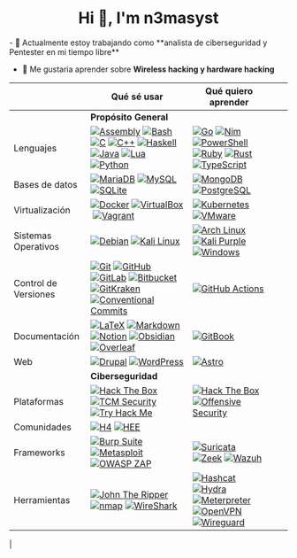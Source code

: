 <h1 align="center">Hi 👋, I'm n3masyst</h1>
- 🔭 Actualmente estoy trabajando como **analista de ciberseguridad y Pentester en mi tiempo libre**

- 🌱 Me gustaria aprender sobre **Wireless hacking y hardware hacking**

|          |  Qué sé usar                                                                                                                                                                                                                                                                                                                                                                                                                                                                                                                                                                                                                                                                                                                                                                                                                                                                                                                                                                                                                                                                                                                                                                                                                                                                                                                                                                                                                                                                                                                                                                                                                                                                                                                                                                                                                                                                                                                                                                                                                                                                                                                                                                                                                                                                                                                                                                                                                                                                                                                                                                                                                                                                                                                                                                                                                                                                                                                                                                                                                                                                                                                                                                                                                                                                                                                                                                                                                                                                                                                                                                                                                                                                                                                                                                                                                                                                                                                                                                                                                                                                                                                                                                                                                                                                                                                                                                                                                                                                                                                                                                               | Qué quiero aprender                                                                                                                                                                                                                                                                                                                                                                                                                                                                                                                                                                                                                                                                                                                                                                                                                                                                                                                                                                                                                                                                                                                                                                                                                                                                                                                                                                                                                                                                                                                                                                                                                                                                                                                                                                                                                                                                                                                                                                                                                                                                                                                                                                                                                                                                                                                                                                                                                                                                                                                                                                                                                                                                                                                                                                                                                                                                                                                                                                                                                                                                                                                                                                                                                                                                                                                                                                                                                                                                                                                       |     |     |
| -------------------- | --------------------------------------------------------------------------------------------------------------------------------------------------------------------------------------------------------------------------------------------------------------------------------------------------------------------------------------------------------------------------------------------------------------------------------------------------------------------------------------------------------------------------------------------------------------------------------------------------------------------------------------------------------------------------------------------------------------------------------------------------------------------------------------------------------------------------------------------------------------------------------------------------------------------------------------------------------------------------------------------------------------------------------------------------------------------------------------------------------------------------------------------------------------------------------------------------------------------------------------------------------------------------------------------------------------------------------------------------------------------------------------------------------------------------------------------------------------------------------------------------------------------------------------------------------------------------------------------------------------------------------------------------------------------------------------------------------------------------------------------------------------------------------------------------------------------------------------------------------------------------------------------------------------------------------------------------------------------------------------------------------------------------------------------------------------------------------------------------------------------------------------------------------------------------------------------------------------------------------------------------------------------------------------------------------------------------------------------------------------------------------------------------------------------------------------------------------------------------------------------------------------------------------------------------------------------------------------------------------------------------------------------------------------------------------------------------------------------------------------------------------------------------------------------------------------------------------------------------------------------------------------------------------------------------------------------------------------------------------------------------------------------------------------------------------------------------------------------------------------------------------------------------------------------------------------------------------------------------------------------------------------------------------------------------------------------------------------------------------------------------------------------------------------------------------------------------------------------------------------------------------------------------------------------------------------------------------------------------------------------------------------------------------------------------------------------------------------------------------------------------------------------------------------------------------------------------------------------------------------------------------------------------------------------------------------------------------------------------------------------------------------------------------------------------------------------------------------------------------------------------------------------------------------------------------------------------------------------------------------------------------------------------------------------------------------------------------------------------------------------------------------------------------------------------------------------------------------------------------------------------------------------------------------------------------------------------------------------------- | -------------------------------------------------------------------------------------------------------------------------------------------------------------------------------------------------------------------------------------------------------------------------------------------------------------------------------------------------------------------------------------------------------------------------------------------------------------------------------------------------------------------------------------------------------------------------------------------------------------------------------------------------------------------------------------------------------------------------------------------------------------------------------------------------------------------------------------------------------------------------------------------------------------------------------------------------------------------------------------------------------------------------------------------------------------------------------------------------------------------------------------------------------------------------------------------------------------------------------------------------------------------------------------------------------------------------------------------------------------------------------------------------------------------------------------------------------------------------------------------------------------------------------------------------------------------------------------------------------------------------------------------------------------------------------------------------------------------------------------------------------------------------------------------------------------------------------------------------------------------------------------------------------------------------------------------------------------------------------------------------------------------------------------------------------------------------------------------------------------------------------------------------------------------------------------------------------------------------------------------------------------------------------------------------------------------------------------------------------------------------------------------------------------------------------------------------------------------------------------------------------------------------------------------------------------------------------------------------------------------------------------------------------------------------------------------------------------------------------------------------------------------------------------------------------------------------------------------------------------------------------------------------------------------------------------------------------------------------------------------------------------------------------------------------------------------------------------------------------------------------------------------------------------------------------------------------------------------------------------------------------------------------------------------------------------------------------------------------------------------------------------------------------------------------------------------------------------------------------------------------------------------- | --- | --- |
|                                                                                                                                                                                                                                                                                                                                                                                                                                                                                                                                                                                                                                                                                                                                                                                                                                                                                                                                                                                                                                                                                                                                                                                                                                                                                                                                                                                                                                                                                                                                                                                                                                                                                                                                                                                                                                                                                                                                                                                                                                                                                                                                                                                                                                                                                                                                                                                                                                                                                                                                                                                                                                                                                                                                                                                                                                                                                                                                                                                                                                                                                                                                                                                                                                                                                                                                                                                                                                                                                                                                                                                                                                                                                                                                                                                                                                                                                                                                                                                                                                                                                                                                                                                                                                                                                                                                                                                                                                                                                                                                                                                         |   **Propósito General**                                                                                                                                                                                                                                                                                                                                                                                                                                                                                                                                                                                                                                                                                                                                                                                                                                                                                                                                                                                                                                                                                                                                                                                                                                                                                                                                                                                                                                                                                                                                                                                                                                                                                                                                                                                                                                                                                                                                                                                                                                                                                                                                                                                                                                                                                                                                                                                                                                                                                                                                                                                                                                                                                                                                                                                                                                                                                                                                                                                                                                                                                                                                                                                                                                                                                                                                                                                                                                                                                                                   |     |     |
| Lenguajes            | [![Assembly](https://camo.githubusercontent.com/92f347f55ff70297759b1e5ba6eb4eff990c9b8ca5fd6f34273f0d705b79f028/68747470733a2f2f696d672e736869656c64732e696f2f62616467652f417373656d626c792d2532333534353435342e7376673f7374796c653d666c6174266c6f676f3d617373656d626c79266c6f676f436f6c6f723d7768697465)](https://camo.githubusercontent.com/92f347f55ff70297759b1e5ba6eb4eff990c9b8ca5fd6f34273f0d705b79f028/68747470733a2f2f696d672e736869656c64732e696f2f62616467652f417373656d626c792d2532333534353435342e7376673f7374796c653d666c6174266c6f676f3d617373656d626c79266c6f676f436f6c6f723d7768697465) [![Bash](https://camo.githubusercontent.com/2658bbcb97f9556ddc706915676657fc6295fd3dd1dd4ee08b190bacc51706ce/68747470733a2f2f696d672e736869656c64732e696f2f62616467652f426173682d2532333132313031312e7376673f7374796c653d666c6174266c6f676f3d676e752d62617368266c6f676f436f6c6f723d7768697465)](https://camo.githubusercontent.com/2658bbcb97f9556ddc706915676657fc6295fd3dd1dd4ee08b190bacc51706ce/68747470733a2f2f696d672e736869656c64732e696f2f62616467652f426173682d2532333132313031312e7376673f7374796c653d666c6174266c6f676f3d676e752d62617368266c6f676f436f6c6f723d7768697465) [![C](https://camo.githubusercontent.com/ee5d0c4ac6e10d91f6e31f7add0feccad37420c293a3246db05cd9e1e4ce39f7/68747470733a2f2f696d672e736869656c64732e696f2f62616467652f432d2532333030353939432e7376673f7374796c653d666c6174266c6f676f3d63266c6f676f436f6c6f723d7768697465)](https://camo.githubusercontent.com/ee5d0c4ac6e10d91f6e31f7add0feccad37420c293a3246db05cd9e1e4ce39f7/68747470733a2f2f696d672e736869656c64732e696f2f62616467652f432d2532333030353939432e7376673f7374796c653d666c6174266c6f676f3d63266c6f676f436f6c6f723d7768697465) [![C++](https://camo.githubusercontent.com/d6a514e6ab39481ae5e8b301112453f5971e1a75caa897dbe8d7ae9debb79b32/68747470733a2f2f696d672e736869656c64732e696f2f62616467652f432b2b2d2532333030353939432e7376673f7374796c653d666c6174266c6f676f3d63253242253242266c6f676f436f6c6f723d7768697465)](https://camo.githubusercontent.com/d6a514e6ab39481ae5e8b301112453f5971e1a75caa897dbe8d7ae9debb79b32/68747470733a2f2f696d672e736869656c64732e696f2f62616467652f432b2b2d2532333030353939432e7376673f7374796c653d666c6174266c6f676f3d63253242253242266c6f676f436f6c6f723d7768697465) [![Haskell](https://camo.githubusercontent.com/d58c73d90d65fcef464bc5cf217b199736c68ea16d9ed37aaf9203b332333bae/68747470733a2f2f696d672e736869656c64732e696f2f62616467652f4861736b656c6c2d3565353038363f7374796c653d666c6174266c6f676f3d6861736b656c6c266c6f676f436f6c6f723d7768697465)](https://camo.githubusercontent.com/d58c73d90d65fcef464bc5cf217b199736c68ea16d9ed37aaf9203b332333bae/68747470733a2f2f696d672e736869656c64732e696f2f62616467652f4861736b656c6c2d3565353038363f7374796c653d666c6174266c6f676f3d6861736b656c6c266c6f676f436f6c6f723d7768697465) [![Java](https://camo.githubusercontent.com/cb2c5b66b8175b54411fa15b5d14071dc551c9148295f96410e0287839cc05b6/68747470733a2f2f696d672e736869656c64732e696f2f62616467652f4a6176612d2532334444344633392e7376673f7374796c653d666c6174266c6f676f3d6f7261636c65266c6f676f436f6c6f723d7768697465)](https://camo.githubusercontent.com/cb2c5b66b8175b54411fa15b5d14071dc551c9148295f96410e0287839cc05b6/68747470733a2f2f696d672e736869656c64732e696f2f62616467652f4a6176612d2532334444344633392e7376673f7374796c653d666c6174266c6f676f3d6f7261636c65266c6f676f436f6c6f723d7768697465) [![Lua](https://camo.githubusercontent.com/f34ac24f394410175d7c0981f6c660c0c5a6fe6b4655609f186243bac6945939/68747470733a2f2f696d672e736869656c64732e696f2f62616467652f4c75612d2532333243324437322e7376673f7374796c653d666c6174266c6f676f3d6c7561266c6f676f436f6c6f723d7768697465)](https://camo.githubusercontent.com/f34ac24f394410175d7c0981f6c660c0c5a6fe6b4655609f186243bac6945939/68747470733a2f2f696d672e736869656c64732e696f2f62616467652f4c75612d2532333243324437322e7376673f7374796c653d666c6174266c6f676f3d6c7561266c6f676f436f6c6f723d7768697465) [![Python](https://camo.githubusercontent.com/609a8579fb1e74b0e79eea142a492ad9740d33e6838fda6df12194b4fc66e987/68747470733a2f2f696d672e736869656c64732e696f2f62616467652f507974686f6e2d3336373041303f7374796c653d666c6174266c6f676f3d707974686f6e266c6f676f436f6c6f723d7768697465)](https://camo.githubusercontent.com/609a8579fb1e74b0e79eea142a492ad9740d33e6838fda6df12194b4fc66e987/68747470733a2f2f696d672e736869656c64732e696f2f62616467652f507974686f6e2d3336373041303f7374796c653d666c6174266c6f676f3d707974686f6e266c6f676f436f6c6f723d7768697465) | [![Go](https://camo.githubusercontent.com/2f7e9f0efc783b9d4afef1ea53ec458761d2eb5f0060f58523226e800ef4c8b1/68747470733a2f2f696d672e736869656c64732e696f2f62616467652f476f2d2532333030414444382e7376673f7374796c653d666c6174266c6f676f3d676f266c6f676f436f6c6f723d7768697465)](https://camo.githubusercontent.com/2f7e9f0efc783b9d4afef1ea53ec458761d2eb5f0060f58523226e800ef4c8b1/68747470733a2f2f696d672e736869656c64732e696f2f62616467652f476f2d2532333030414444382e7376673f7374796c653d666c6174266c6f676f3d676f266c6f676f436f6c6f723d7768697465) [![Nim](https://camo.githubusercontent.com/8af1a3a7b23d0273925b9319b58e0d3b32ebe8ff7bc206d3db7fc6c0bb60c7c8/68747470733a2f2f696d672e736869656c64732e696f2f62616467652f4e696d2d2532334646453935332e7376673f7374796c653d666c6174266c6f676f3d6e696d266c6f676f436f6c6f723d626c61636b)](https://camo.githubusercontent.com/8af1a3a7b23d0273925b9319b58e0d3b32ebe8ff7bc206d3db7fc6c0bb60c7c8/68747470733a2f2f696d672e736869656c64732e696f2f62616467652f4e696d2d2532334646453935332e7376673f7374796c653d666c6174266c6f676f3d6e696d266c6f676f436f6c6f723d626c61636b) [![PowerShell](https://camo.githubusercontent.com/95bad603e8cd9fff09f77e0c03c93e610ac863c9cba70350c21b6af2a8859867/68747470733a2f2f696d672e736869656c64732e696f2f62616467652f506f7765725368656c6c2d2532333533393146452e7376673f7374796c653d666c6174266c6f676f3d706f7765727368656c6c266c6f676f436f6c6f723d7768697465)](https://camo.githubusercontent.com/95bad603e8cd9fff09f77e0c03c93e610ac863c9cba70350c21b6af2a8859867/68747470733a2f2f696d672e736869656c64732e696f2f62616467652f506f7765725368656c6c2d2532333533393146452e7376673f7374796c653d666c6174266c6f676f3d706f7765727368656c6c266c6f676f436f6c6f723d7768697465) [![Ruby](https://camo.githubusercontent.com/4f44b8461b9d6a68c95147c535dc97148df0431b399b2e56ff0ac052601a8688/68747470733a2f2f696d672e736869656c64732e696f2f62616467652f527562792d2532334343333432442e7376673f7374796c653d666c6174266c6f676f3d72756279266c6f676f436f6c6f723d7768697465)](https://camo.githubusercontent.com/4f44b8461b9d6a68c95147c535dc97148df0431b399b2e56ff0ac052601a8688/68747470733a2f2f696d672e736869656c64732e696f2f62616467652f527562792d2532334343333432442e7376673f7374796c653d666c6174266c6f676f3d72756279266c6f676f436f6c6f723d7768697465) [![Rust](https://camo.githubusercontent.com/a46fc066db19e511a30d44ba4cb1fb6298c75050b4aa168ef27fbdc0cb61f158/68747470733a2f2f696d672e736869656c64732e696f2f62616467652f527573742d2532333030303030302e7376673f7374796c653d666c6174266c6f676f3d72757374266c6f676f436f6c6f723d7768697465)](https://camo.githubusercontent.com/a46fc066db19e511a30d44ba4cb1fb6298c75050b4aa168ef27fbdc0cb61f158/68747470733a2f2f696d672e736869656c64732e696f2f62616467652f527573742d2532333030303030302e7376673f7374796c653d666c6174266c6f676f3d72757374266c6f676f436f6c6f723d7768697465) [![TypeScript](https://camo.githubusercontent.com/483b6b2ae58a181d5a05130bfecd860e819245282e6ec6646c397e86e7eebf0e/68747470733a2f2f696d672e736869656c64732e696f2f62616467652f547970655363726970742d2532333030374143432e7376673f7374796c653d666c6174266c6f676f3d74797065736372697074266c6f676f436f6c6f723d7768697465)](https://camo.githubusercontent.com/483b6b2ae58a181d5a05130bfecd860e819245282e6ec6646c397e86e7eebf0e/68747470733a2f2f696d672e736869656c64732e696f2f62616467652f547970655363726970742d2532333030374143432e7376673f7374796c653d666c6174266c6f676f3d74797065736372697074266c6f676f436f6c6f723d7768697465) |     
| Bases de datos       | [![MariaDB](https://camo.githubusercontent.com/d1e984541af4b4549ec06c2699953df8bfbfc971c0baa996e46547e7c33786e5/68747470733a2f2f696d672e736869656c64732e696f2f62616467652f4d6172696144422d3030333534353f7374796c653d666c6174266c6f676f3d6d617269616462266c6f676f436f6c6f723d7768697465)](https://camo.githubusercontent.com/d1e984541af4b4549ec06c2699953df8bfbfc971c0baa996e46547e7c33786e5/68747470733a2f2f696d672e736869656c64732e696f2f62616467652f4d6172696144422d3030333534353f7374796c653d666c6174266c6f676f3d6d617269616462266c6f676f436f6c6f723d7768697465) [![MySQL](https://camo.githubusercontent.com/f83fe5687f6bb82fe9efc0fa72dea6977b73e004055201e1041da37e21367efd/68747470733a2f2f696d672e736869656c64732e696f2f62616467652f4d7953514c2d2532333030662e7376673f7374796c653d666c6174266c6f676f3d6d7973716c266c6f676f436f6c6f723d7768697465)](https://camo.githubusercontent.com/f83fe5687f6bb82fe9efc0fa72dea6977b73e004055201e1041da37e21367efd/68747470733a2f2f696d672e736869656c64732e696f2f62616467652f4d7953514c2d2532333030662e7376673f7374796c653d666c6174266c6f676f3d6d7973716c266c6f676f436f6c6f723d7768697465) [![SQLite](https://camo.githubusercontent.com/80de6ff0c8d5c096afe9f06a0d786e9bf2c31d18a9d93807a8a1b613574cefeb/68747470733a2f2f696d672e736869656c64732e696f2f62616467652f53514c6974652d2532333037343035652e7376673f7374796c653d666c6174266c6f676f3d73716c697465266c6f676f436f6c6f723d7768697465)](https://camo.githubusercontent.com/80de6ff0c8d5c096afe9f06a0d786e9bf2c31d18a9d93807a8a1b613574cefeb/68747470733a2f2f696d672e736869656c64732e696f2f62616467652f53514c6974652d2532333037343035652e7376673f7374796c653d666c6174266c6f676f3d73716c697465266c6f676f436f6c6f723d7768697465)                                                                                                                                                                                                                                                                                                                                                                                                                                                                                                                                                                                                                                                                                                                                                                                                                                                                                                                                                                                                                                                                                                                                                                                                                                                                                                                                                                                                                                                                                                                                                                                                                                                                                                                                                                                                                                                                                                                                                                                                                                                                                                                                                                                                                                                                                                                                                                                                                                                                                                                                                                                                                                                                                                                                                                                                                                                                     | [![MongoDB](https://camo.githubusercontent.com/39f3f1372c6201500182d025fb21157b40e742b497482305c4b03b37d3f9abad/68747470733a2f2f696d672e736869656c64732e696f2f62616467652f4d6f6e676f44422d2532333465613934622e7376673f7374796c653d666c6174266c6f676f3d6d6f6e676f6462266c6f676f436f6c6f723d7768697465)](https://camo.githubusercontent.com/39f3f1372c6201500182d025fb21157b40e742b497482305c4b03b37d3f9abad/68747470733a2f2f696d672e736869656c64732e696f2f62616467652f4d6f6e676f44422d2532333465613934622e7376673f7374796c653d666c6174266c6f676f3d6d6f6e676f6462266c6f676f436f6c6f723d7768697465) [![PostgreSQL](https://camo.githubusercontent.com/dba67c73a80de11613b1980c94eef6a83c2a08378edca7b68d0b04e9bb18f5a2/68747470733a2f2f696d672e736869656c64732e696f2f62616467652f506f737467726553514c2d2532333331363139322e7376673f7374796c653d666c6174266c6f676f3d706f737467726573716c266c6f676f436f6c6f723d7768697465)](https://camo.githubusercontent.com/dba67c73a80de11613b1980c94eef6a83c2a08378edca7b68d0b04e9bb18f5a2/68747470733a2f2f696d672e736869656c64732e696f2f62616467652f506f737467726553514c2d2532333331363139322e7376673f7374796c653d666c6174266c6f676f3d706f737467726573716c266c6f676f436f6c6f723d7768697465)                                                                                                                                                                                                                                                                                                                                                                                                                                                                                                                                                                                                                                                                                                                                                                                                                                                                                                                                                                                                                                                                                                                                                                                                                                                                                                                                                                                                                                                                                                                                                                                                                                                                                                                                                                                                                                                                                                                                                                                                                                                                                                                                                                                                                                                                                         |     
| Virtualización       | [![Docker](https://camo.githubusercontent.com/04b62637906b9bcdd519d0c6cfaf9f87df19006802dd790382e12b9d6c26d045/68747470733a2f2f696d672e736869656c64732e696f2f62616467652f446f636b65722d2532333064623765642e7376673f7374796c653d666c6174266c6f676f3d646f636b6572266c6f676f436f6c6f723d7768697465)](https://camo.githubusercontent.com/04b62637906b9bcdd519d0c6cfaf9f87df19006802dd790382e12b9d6c26d045/68747470733a2f2f696d672e736869656c64732e696f2f62616467652f446f636b65722d2532333064623765642e7376673f7374796c653d666c6174266c6f676f3d646f636b6572266c6f676f436f6c6f723d7768697465) [![VirtualBox](https://camo.githubusercontent.com/959f74e626f337d6c510097f76aee2c254361ebbe599ada0bcd38ccf4814566c/68747470733a2f2f696d672e736869656c64732e696f2f62616467652f5669727475616c426f782d2532333138334136312e7376673f7374796c653d666c6174266c6f676f3d7669727475616c626f78266c6f676f436f6c6f723d7768697465)](https://camo.githubusercontent.com/959f74e626f337d6c510097f76aee2c254361ebbe599ada0bcd38ccf4814566c/68747470733a2f2f696d672e736869656c64732e696f2f62616467652f5669727475616c426f782d2532333138334136312e7376673f7374796c653d666c6174266c6f676f3d7669727475616c626f78266c6f676f436f6c6f723d7768697465) [![Vagrant](https://camo.githubusercontent.com/d54880a4f2965886095b73522d6ffb5e120db9b781ce99a493f114b6d9e3b850/68747470733a2f2f696d672e736869656c64732e696f2f62616467652f56616772616e742d2532333138363846322e7376673f7374796c653d666c6174266c6f676f3d76616772616e74266c6f676f436f6c6f723d7768697465)](https://camo.githubusercontent.com/d54880a4f2965886095b73522d6ffb5e120db9b781ce99a493f114b6d9e3b850/68747470733a2f2f696d672e736869656c64732e696f2f62616467652f56616772616e742d2532333138363846322e7376673f7374796c653d666c6174266c6f676f3d76616772616e74266c6f676f436f6c6f723d7768697465)                                                                                                                                                                                                                                                                                                                                                                                                                                                                                                                                                                                                                                                                                                                                                                                                                                                                                                                                                                                                                                                                                                                                                                                                                                                                                                                                                                                                                                                                                                                                                                                                                                                                                                                                                                                                                                                                                                                                                                                                                                                                                                                                                                                                                                                                                                                                                                                                                                                                                                                                                                                                                                                                                                                                                                                | [![Kubernetes](https://camo.githubusercontent.com/df9417d34aff1d4f7d6a785c231e355fd2a5de3c9ab82e53410150054ee732d5/68747470733a2f2f696d672e736869656c64732e696f2f62616467652f4b756265726e657465732d2532333332364345352e7376673f7374796c653d666c6174266c6f676f3d6b756265726e65746573266c6f676f436f6c6f723d7768697465)](https://camo.githubusercontent.com/df9417d34aff1d4f7d6a785c231e355fd2a5de3c9ab82e53410150054ee732d5/68747470733a2f2f696d672e736869656c64732e696f2f62616467652f4b756265726e657465732d2532333332364345352e7376673f7374796c653d666c6174266c6f676f3d6b756265726e65746573266c6f676f436f6c6f723d7768697465) [![VMware](https://camo.githubusercontent.com/144e24f331074c51850e4d12c9ef42e8e886a109f4fbc9ba128b487c15bd67dd/68747470733a2f2f696d672e736869656c64732e696f2f62616467652f564d776172652d2532333630373037382e7376673f7374796c653d666c6174266c6f676f3d766d77617265266c6f676f436f6c6f723d7768697465)](https://camo.githubusercontent.com/144e24f331074c51850e4d12c9ef42e8e886a109f4fbc9ba128b487c15bd67dd/68747470733a2f2f696d672e736869656c64732e696f2f62616467652f564d776172652d2532333630373037382e7376673f7374796c653d666c6174266c6f676f3d766d77617265266c6f676f436f6c6f723d7768697465)                                                                                                                                                                                                                                                                                                                                                                                                                                                                                                                                                                                                                                                                                                                                                                                                                                                                                                                                                                                                                                                                                                                                                                                                                                                                                                                                                                                                                                                                                                                                                                                                                                                                                                                                                                                                                                                                                                                                                                                                                                                                                                                                                                                                                                                                                                  |     
| Sistemas Operativos  | [![Debian](https://camo.githubusercontent.com/df3e9fd99f6cd0b02de3a164a87dfb649dd259dded5ed7c17cf35bf30ac6879e/68747470733a2f2f696d672e736869656c64732e696f2f62616467652f44656269616e2d2532334138314433332e7376673f7374796c653d666c6174266c6f676f3d64656269616e266c6f676f436f6c6f723d7768697465)](https://camo.githubusercontent.com/df3e9fd99f6cd0b02de3a164a87dfb649dd259dded5ed7c17cf35bf30ac6879e/68747470733a2f2f696d672e736869656c64732e696f2f62616467652f44656269616e2d2532334138314433332e7376673f7374796c653d666c6174266c6f676f3d64656269616e266c6f676f436f6c6f723d7768697465) [![Kali Linux](https://camo.githubusercontent.com/8642ff7a28bfbfff800066e7b72f2f8533cef53b97be0bbe36566be99ca28c05/68747470733a2f2f696d672e736869656c64732e696f2f62616467652f4b616c692532304c696e75782d2532333038303633362e7376673f7374796c653d666c6174266c6f676f3d6b616c692d6c696e7578266c6f676f436f6c6f723d7768697465)](https://camo.githubusercontent.com/8642ff7a28bfbfff800066e7b72f2f8533cef53b97be0bbe36566be99ca28c05/68747470733a2f2f696d672e736869656c64732e696f2f62616467652f4b616c692532304c696e75782d2532333038303633362e7376673f7374796c653d666c6174266c6f676f3d6b616c692d6c696e7578266c6f676f436f6c6f723d7768697465)                                                                                                                                                                                                                                                                                                                                                                                                                                                                                                                                                                                                                                                                                                                                                                                                                                                                                                                                                                                                                                                                                                                                                                                                                                                                                                                                                                                                                                                                                                                                                                                                                                                                                                                                                                                                                                                                                                                                                                                                                                                                                                                                                                                                                                                                                                                                                                                                                                                                                                                                                                                                                                                                                                                                                                                                                                                                                                                                                                                                                                                                                                                                                                                                                                                                                                                                                                         | [![Arch Linux](https://camo.githubusercontent.com/40742655fde98482f03904374c647e5ae051850c57d5f961907c99e5a8f9e06c/68747470733a2f2f696d672e736869656c64732e696f2f62616467652f417263682532304c696e75782d2532333137393344312e7376673f7374796c653d666c6174266c6f676f3d617263682d6c696e7578266c6f676f436f6c6f723d7768697465)](https://camo.githubusercontent.com/40742655fde98482f03904374c647e5ae051850c57d5f961907c99e5a8f9e06c/68747470733a2f2f696d672e736869656c64732e696f2f62616467652f417263682532304c696e75782d2532333137393344312e7376673f7374796c653d666c6174266c6f676f3d617263682d6c696e7578266c6f676f436f6c6f723d7768697465) [![Kali Purple](https://camo.githubusercontent.com/e4d806a0cabab709bfeadad490016d0d34eba56ec573ff0acafc25fe7036ae34/68747470733a2f2f696d672e736869656c64732e696f2f62616467652f4b616c69253230507572706c652d2532334145303738432e7376673f7374796c653d666c6174266c6f676f3d6b616c692d6c696e7578266c6f676f436f6c6f723d7768697465)](https://camo.githubusercontent.com/e4d806a0cabab709bfeadad490016d0d34eba56ec573ff0acafc25fe7036ae34/68747470733a2f2f696d672e736869656c64732e696f2f62616467652f4b616c69253230507572706c652d2532334145303738432e7376673f7374796c653d666c6174266c6f676f3d6b616c692d6c696e7578266c6f676f436f6c6f723d7768697465) [![Windows](https://camo.githubusercontent.com/e6201b8e82c976d652fb60b763fb0b82fa3571abbf10991059b0bd3d88d38020/68747470733a2f2f696d672e736869656c64732e696f2f62616467652f57696e646f77732d3030373844363f7374796c653d666c6174266c6f676f3d77696e646f7773266c6f676f436f6c6f723d7768697465)](https://camo.githubusercontent.com/e6201b8e82c976d652fb60b763fb0b82fa3571abbf10991059b0bd3d88d38020/68747470733a2f2f696d672e736869656c64732e696f2f62616467652f57696e646f77732d3030373844363f7374796c653d666c6174266c6f676f3d77696e646f7773266c6f676f436f6c6f723d7768697465)                                                                                                                                                                                                                                                                                                                                                                                                                                                                                                                                                                                                                                                                                                                                                                                                                                                                                                                                                                                                                                                                                                                                                                                                                                                                                                                                                                                                                                                                                                                                                                                                                                                                    |     
| Control de Versiones | [![Git](https://camo.githubusercontent.com/c8ec39057f4a851132676d01798bbf8eb5925a64e7d67d5c6946d2e3a3f8b50f/68747470733a2f2f696d672e736869656c64732e696f2f62616467652f4769742d2532334630353033322e7376673f7374796c653d666c6174266c6f676f3d676974266c6f676f436f6c6f723d7768697465)](https://camo.githubusercontent.com/c8ec39057f4a851132676d01798bbf8eb5925a64e7d67d5c6946d2e3a3f8b50f/68747470733a2f2f696d672e736869656c64732e696f2f62616467652f4769742d2532334630353033322e7376673f7374796c653d666c6174266c6f676f3d676974266c6f676f436f6c6f723d7768697465) [![GitHub](https://camo.githubusercontent.com/8e22edff9f752f3631f0e4740dcd06ee517dd91c27d70e3468a00b0b9fe1cabc/68747470733a2f2f696d672e736869656c64732e696f2f62616467652f4769744875622d2532333132313031312e7376673f7374796c653d666c6174266c6f676f3d676974687562266c6f676f436f6c6f723d7768697465)](https://camo.githubusercontent.com/8e22edff9f752f3631f0e4740dcd06ee517dd91c27d70e3468a00b0b9fe1cabc/68747470733a2f2f696d672e736869656c64732e696f2f62616467652f4769744875622d2532333132313031312e7376673f7374796c653d666c6174266c6f676f3d676974687562266c6f676f436f6c6f723d7768697465) [![GitLab](https://camo.githubusercontent.com/334ad0f0c50c19cfd480a5e729a05f1add98c392cdca5a20f6a1589dc9c224f1/68747470733a2f2f696d672e736869656c64732e696f2f62616467652f4769744c61622d2532334643364432362e7376673f7374796c653d666c6174266c6f676f3d6769746c6162266c6f676f436f6c6f723d7768697465)](https://camo.githubusercontent.com/334ad0f0c50c19cfd480a5e729a05f1add98c392cdca5a20f6a1589dc9c224f1/68747470733a2f2f696d672e736869656c64732e696f2f62616467652f4769744c61622d2532334643364432362e7376673f7374796c653d666c6174266c6f676f3d6769746c6162266c6f676f436f6c6f723d7768697465) [![Bitbucket](https://camo.githubusercontent.com/dc0078f12050283cef74ad14b62c9132c057cf21182a7dc8657149ffdb5f6c9c/68747470733a2f2f696d672e736869656c64732e696f2f62616467652f4269746275636b65742d2532333030353243432e7376673f7374796c653d666c6174266c6f676f3d6269746275636b6574266c6f676f436f6c6f723d7768697465)](https://camo.githubusercontent.com/dc0078f12050283cef74ad14b62c9132c057cf21182a7dc8657149ffdb5f6c9c/68747470733a2f2f696d672e736869656c64732e696f2f62616467652f4269746275636b65742d2532333030353243432e7376673f7374796c653d666c6174266c6f676f3d6269746275636b6574266c6f676f436f6c6f723d7768697465) [![GitKraken](https://camo.githubusercontent.com/109431db57400ebc175d911f499add37dc8132ab34ff2bcfe2763381e94b97c9/68747470733a2f2f696d672e736869656c64732e696f2f62616467652f4769744b72616b656e2d2532333137393238372e7376673f7374796c653d666c6174266c6f676f3d6769746b72616b656e266c6f676f436f6c6f723d7768697465)](https://camo.githubusercontent.com/109431db57400ebc175d911f499add37dc8132ab34ff2bcfe2763381e94b97c9/68747470733a2f2f696d672e736869656c64732e696f2f62616467652f4769744b72616b656e2d2532333137393238372e7376673f7374796c653d666c6174266c6f676f3d6769746b72616b656e266c6f676f436f6c6f723d7768697465) [![Conventional Commits](https://camo.githubusercontent.com/1bf7c639ebf136281a47efc9e13a9453984e25b57760ca33f9baaa9bb292b617/68747470733a2f2f696d672e736869656c64732e696f2f62616467652f436f6e76656e74696f6e616c253230436f6d6d6974732d2532334645353139362e7376673f7374796c653d666c6174266c6f676f3d636f6e76656e74696f6e616c2d636f6d6d697473266c6f676f436f6c6f723d7768697465)](https://camo.githubusercontent.com/1bf7c639ebf136281a47efc9e13a9453984e25b57760ca33f9baaa9bb292b617/68747470733a2f2f696d672e736869656c64732e696f2f62616467652f436f6e76656e74696f6e616c253230436f6d6d6974732d2532334645353139362e7376673f7374796c653d666c6174266c6f676f3d636f6e76656e74696f6e616c2d636f6d6d697473266c6f676f436f6c6f723d7768697465)                                                                                                                                                                                                                                                                                                                                                                                                                                                                                                                                                                                                                                                                                                                                                                                                                                                                                    | [![GitHub Actions](https://camo.githubusercontent.com/b3fd6f086e7680e1bcdabd51984d7ec067749a6ff64a4392de5e5b305ed770f3/68747470733a2f2f696d672e736869656c64732e696f2f62616467652f476974487562253230416374696f6e732d2532333230383846462e7376673f7374796c653d666c6174266c6f676f3d6769746875622d616374696f6e73266c6f676f436f6c6f723d7768697465)](https://camo.githubusercontent.com/b3fd6f086e7680e1bcdabd51984d7ec067749a6ff64a4392de5e5b305ed770f3/68747470733a2f2f696d672e736869656c64732e696f2f62616467652f476974487562253230416374696f6e732d2532333230383846462e7376673f7374796c653d666c6174266c6f676f3d6769746875622d616374696f6e73266c6f676f436f6c6f723d7768697465)                                                                                                                                                                                                                                                                                                                                                                                                                                                                                                                                                                                                                                                                                                                                                                                                                                                                                                                                                                                                                                                                                                                                                                                                                                                                                                                                                                                                                                                                                                                                                                                                                                                                                                                                                                                                                                                                                                                                                                                                                                                                                                                                                                                                                                                                                                                                                                                                                                                                                                                                                                                                                                                                                                                                                                                                                                              |     
| Documentación        | [![LaTeX](https://camo.githubusercontent.com/56282629f51b77f83720540d70f41437a415fbbd601d781f12393818aea3d3d4/68747470733a2f2f696d672e736869656c64732e696f2f62616467652f4c617465782d2532333030383038302e7376673f7374796c653d666c6174266c6f676f3d6c61746578266c6f676f436f6c6f723d7768697465)](https://camo.githubusercontent.com/56282629f51b77f83720540d70f41437a415fbbd601d781f12393818aea3d3d4/68747470733a2f2f696d672e736869656c64732e696f2f62616467652f4c617465782d2532333030383038302e7376673f7374796c653d666c6174266c6f676f3d6c61746578266c6f676f436f6c6f723d7768697465) [![Markdown](https://camo.githubusercontent.com/8d2ead24a16b02cdff5c7619d8b583126d4680db888e728a65c6f5f65cd71809/68747470733a2f2f696d672e736869656c64732e696f2f62616467652f4d61726b646f776e2d2532333135313531352e7376673f7374796c653d666c6174266c6f676f3d6d61726b646f776e266c6f676f436f6c6f723d7768697465)](https://camo.githubusercontent.com/8d2ead24a16b02cdff5c7619d8b583126d4680db888e728a65c6f5f65cd71809/68747470733a2f2f696d672e736869656c64732e696f2f62616467652f4d61726b646f776e2d2532333135313531352e7376673f7374796c653d666c6174266c6f676f3d6d61726b646f776e266c6f676f436f6c6f723d7768697465) [![Notion](https://camo.githubusercontent.com/d3b552b4189b8991b6b2576f14ecd4ce783c4bcbe87ab5bc41a3c7b26a0685ff/68747470733a2f2f696d672e736869656c64732e696f2f62616467652f4e6f74696f6e2d2532334646464646462e7376673f7374796c653d666c6174266c6f676f3d6e6f74696f6e266c6f676f436f6c6f723d626c61636b)](https://camo.githubusercontent.com/d3b552b4189b8991b6b2576f14ecd4ce783c4bcbe87ab5bc41a3c7b26a0685ff/68747470733a2f2f696d672e736869656c64732e696f2f62616467652f4e6f74696f6e2d2532334646464646462e7376673f7374796c653d666c6174266c6f676f3d6e6f74696f6e266c6f676f436f6c6f723d626c61636b) [![Obsidian](https://camo.githubusercontent.com/c376b59a30f6b5668f6d2633cb1db5f0ce9760e28f4e178717f92f649daa7794/68747470733a2f2f696d672e736869656c64732e696f2f62616467652f4f6273696469616e2d2532333438333639392e7376673f7374796c653d666c6174266c6f676f3d6f6273696469616e266c6f676f436f6c6f723d7768697465)](https://camo.githubusercontent.com/c376b59a30f6b5668f6d2633cb1db5f0ce9760e28f4e178717f92f649daa7794/68747470733a2f2f696d672e736869656c64732e696f2f62616467652f4f6273696469616e2d2532333438333639392e7376673f7374796c653d666c6174266c6f676f3d6f6273696469616e266c6f676f436f6c6f723d7768697465) [![Overleaf](https://camo.githubusercontent.com/83b463e51f60958d4b5185d40373590528f33e5a81fb850e6ccd98ce604cc207/68747470733a2f2f696d672e736869656c64732e696f2f62616467652f4f7665726c6561662d2532333437413134312e7376673f7374796c653d666c6174266c6f676f3d6f7665726c656166266c6f676f436f6c6f723d7768697465)](https://camo.githubusercontent.com/83b463e51f60958d4b5185d40373590528f33e5a81fb850e6ccd98ce604cc207/68747470733a2f2f696d672e736869656c64732e696f2f62616467652f4f7665726c6561662d2532333437413134312e7376673f7374796c653d666c6174266c6f676f3d6f7665726c656166266c6f676f436f6c6f723d7768697465)                                                                                                                                                                                                                                                                                                                                                                                                                                                                                                                                                                                                                                                                                                                                                                                                                                                                                                                                                                                                                                                                                                                                                                                                                                                                                                                                                                                                                                                                                                                                                                                                | [![GitBook](https://camo.githubusercontent.com/15ae8a90f7ccf77d262e11e9d111d40d1dbec9776a9152c434ae3b6f09683dd0/68747470733a2f2f696d672e736869656c64732e696f2f62616467652f476974426f6f6b2d2532333338383446462e7376673f7374796c653d666c6174266c6f676f3d676974626f6f6b266c6f676f436f6c6f723d7768697465)](https://camo.githubusercontent.com/15ae8a90f7ccf77d262e11e9d111d40d1dbec9776a9152c434ae3b6f09683dd0/68747470733a2f2f696d672e736869656c64732e696f2f62616467652f476974426f6f6b2d2532333338383446462e7376673f7374796c653d666c6174266c6f676f3d676974626f6f6b266c6f676f436f6c6f723d7768697465)                                                                                                                                                                                                                                                                                                                                                                                                                                                                                                                                                                                                                                                                                                                                                                                                                                                                                                                                                                                                                                                                                                                                                                                                                                                                                                                                                                                                                                                                                                                                                                                                                                                                                                                                                                                                                                                                                                                                                                                                                                                                                                                                                                                                                                                                                                                                                                                                                                                                                                                                                                                                                                                                                                                                                                                                                                                                                                                     |    
| Web                  | [![Drupal](https://camo.githubusercontent.com/4ac3c54eddd1bce8dbd19d9e1534af258d77b623feab32a9a1922ab8d4e173ec/68747470733a2f2f696d672e736869656c64732e696f2f62616467652f44727570616c2d2532333036373842452e7376673f7374796c653d666c6174266c6f676f3d64727570616c266c6f676f436f6c6f723d7768697465)](https://camo.githubusercontent.com/4ac3c54eddd1bce8dbd19d9e1534af258d77b623feab32a9a1922ab8d4e173ec/68747470733a2f2f696d672e736869656c64732e696f2f62616467652f44727570616c2d2532333036373842452e7376673f7374796c653d666c6174266c6f676f3d64727570616c266c6f676f436f6c6f723d7768697465) [![WordPress](https://camo.githubusercontent.com/f1ea4e3b5b65da2ab6df657a206334b38db07c11132c00ac1959bdb9ab079de6/68747470733a2f2f696d672e736869656c64732e696f2f62616467652f576f726450726573732d2532333231373539422e7376673f7374796c653d666c6174266c6f676f3d776f72647072657373266c6f676f436f6c6f723d7768697465)](https://camo.githubusercontent.com/f1ea4e3b5b65da2ab6df657a206334b38db07c11132c00ac1959bdb9ab079de6/68747470733a2f2f696d672e736869656c64732e696f2f62616467652f576f726450726573732d2532333231373539422e7376673f7374796c653d666c6174266c6f676f3d776f72647072657373266c6f676f436f6c6f723d7768697465)                                                                                                                                                                                                                                                                                                                                                                                                                                                                                                                                                                                                                                                                                                                                                                                                                                                                                                                                                                                                                                                                                                                                                                                                                                                                                                                                                                                                                                                                                                                                                                                                                                                                                                                                                                                                                                                                                                                                                                                                                                                                                                                                                                                                                                                                                                                                                                                                                                                                                                                                                                                                                                                                                                                                                                                                                                                                                                                                                                                                                                                                                                                                                                                                                                                                                                                                                                                          | [![Astro](https://camo.githubusercontent.com/8e58f69c8a2057d3555b0bacd19b7714aecc83866646023963c740fe71da8935/68747470733a2f2f696d672e736869656c64732e696f2f62616467652f417374726f2d2532333030303030302e7376673f7374796c653d666c6174266c6f676f3d617374726f266c6f676f436f6c6f723d7768697465)](https://camo.githubusercontent.com/8e58f69c8a2057d3555b0bacd19b7714aecc83866646023963c740fe71da8935/68747470733a2f2f696d672e736869656c64732e696f2f62616467652f417374726f2d2532333030303030302e7376673f7374796c653d666c6174266c6f676f3d617374726f266c6f676f436f6c6f723d7768697465)                                                                                                                                                                                                                                                                                                                                                                                                                                                                                                                                                                                                                                                                                                                                                                                                                                                                                                                                                                                                                                                                                                                                                                                                                                                                                                                                                                                                                                                                                                                                                                                                                                                                                                                                                                                                                                                                                                                                                                                                                                                                                                                                                                                                                                                                                                                                                                                                                                                                                                                                                                                                                                                                                                                                                                                                                                                                                                                                       |    
|                      | **Ciberseguridad**                                                                                                                                                                                                                                                                                                                                                                                                                                                                                                                                                                                                                                                                                                                                                                                                                                                                                                                                                                                                                                                                                                                                                                                                                                                                                                                                                                                                                                                                                                                                                                                                                                                                                                                                                                                                                                                                                                                                                                                                                                                                                                                                                                                                                                                                                                                                                                                                                                                                                                                                                                                                                                                                                                                                                                                                                                                                                                                                                                                                                                                                                                                                                                                                                                                                                                                                                                                                                                                                                                                                                                                                                                                                                                                                                                                                                                                                                                                                                                                                                                                                                                                                                                                                                                                                                                                                                                                                                                                                                                                                                                                  |                                                                                                                                                                                                                                                                                                                                                                                                                                                                                                                                                                                                                                                                                                                                                                                                                                                                                                                                                                                                                                                                                                                                                                                                                                                                                                                                                                                                                                                                                                                                                                                                                                                                                                                                                                                                                                                                                                                                                                                                                                                                                                                                                                                                                                                                                                                                                                                                                                                                                                                                                                                                                                                                                                                                                                                                                                                                                                                                                                                                                                                                                                                                                                                                                                                                                                                                                                                                                                                                                                                      |     
| Plataformas          | [![Hack The Box](https://camo.githubusercontent.com/ca79bba318069b3a2f12f2ff68dcbce97d5c0e36a7e46059811d4062d9558fdd/68747470733a2f2f696d672e736869656c64732e696f2f62616467652f48544225323041636164656d792d2532333131313932372e7376673f7374796c653d666c6174266c6f676f3d6861636b746865626f78266c6f676f436f6c6f723d394645463030)](https://camo.githubusercontent.com/ca79bba318069b3a2f12f2ff68dcbce97d5c0e36a7e46059811d4062d9558fdd/68747470733a2f2f696d672e736869656c64732e696f2f62616467652f48544225323041636164656d792d2532333131313932372e7376673f7374796c653d666c6174266c6f676f3d6861636b746865626f78266c6f676f436f6c6f723d394645463030) [![TCM Security](https://camo.githubusercontent.com/8eb134a7d35761ed887a0ed18ff850d2c6a957472a48b2b3cc0ea5ab4435e1f6/68747470733a2f2f696d672e736869656c64732e696f2f62616467652f54434d25323053656375726974792d2532334438323635422e7376673f7374796c653d666c6174266c6f676f3d74636d2d7365637572697479266c6f676f436f6c6f723d7768697465)](https://camo.githubusercontent.com/8eb134a7d35761ed887a0ed18ff850d2c6a957472a48b2b3cc0ea5ab4435e1f6/68747470733a2f2f696d672e736869656c64732e696f2f62616467652f54434d25323053656375726974792d2532334438323635422e7376673f7374796c653d666c6174266c6f676f3d74636d2d7365637572697479266c6f676f436f6c6f723d7768697465) [![Try Hack Me](https://camo.githubusercontent.com/e3d01e0dd1d3cff71ad66d09f5d98e2f2934bd3d9e5b6bd7d34d35b0e282be2e/68747470733a2f2f696d672e736869656c64732e696f2f62616467652f5472794861636b6d652d2532334646464646462e7376673f7374796c653d666c6174266c6f676f3d7472796861636b6d65266c6f676f436f6c6f723d433131313131)](https://camo.githubusercontent.com/e3d01e0dd1d3cff71ad66d09f5d98e2f2934bd3d9e5b6bd7d34d35b0e282be2e/68747470733a2f2f696d672e736869656c64732e696f2f62616467652f5472794861636b6d652d2532334646464646462e7376673f7374796c653d666c6174266c6f676f3d7472796861636b6d65266c6f676f436f6c6f723d433131313131)                                                                                                                                                                                                                                                                                                                                                                                                                                                                                                                                                                                                                                                                                                                                                                                                                                                                                                                                                                                                                                                                                                                                                                                                                                                                                                                                                                                                                                                                                                                                                                                                                                                                                                                                                                                                                                                                                                                                                                                                                                                                                                                                                                                                                                                                                                                                                                                                                                                                                                                                                                                                                                                                        | [![Hack The Box](https://camo.githubusercontent.com/e74c9df2b35c547b7ee483d94e8e0d50a4ffe18295a4132cdc25024246a51378/68747470733a2f2f696d672e736869656c64732e696f2f62616467652f4861636b253230546865253230426f782d2532333131313932372e7376673f7374796c653d666c6174266c6f676f3d6861636b746865626f78266c6f676f436f6c6f723d394645463030)](https://camo.githubusercontent.com/e74c9df2b35c547b7ee483d94e8e0d50a4ffe18295a4132cdc25024246a51378/68747470733a2f2f696d672e736869656c64732e696f2f62616467652f4861636b253230546865253230426f782d2532333131313932372e7376673f7374796c653d666c6174266c6f676f3d6861636b746865626f78266c6f676f436f6c6f723d394645463030) [![Offensive Security](https://camo.githubusercontent.com/a24c5109c8622696aa0c7f3d0dd7eed172986432e6f301b73c39086c3174454a/68747470733a2f2f696d672e736869656c64732e696f2f62616467652f4f6666656e7369766525323053656375726974792d2532333439343643452e7376673f7374796c653d666c6174266c6f676f3d6f6666656e736976652d7365637572697479266c6f676f436f6c6f723d7768697465)](https://camo.githubusercontent.com/a24c5109c8622696aa0c7f3d0dd7eed172986432e6f301b73c39086c3174454a/68747470733a2f2f696d672e736869656c64732e696f2f62616467652f4f6666656e7369766525323053656375726974792d2532333439343643452e7376673f7374796c653d666c6174266c6f676f3d6f6666656e736976652d7365637572697479266c6f676f436f6c6f723d7768697465)                                                                                                                                                                                                                                                                                                                                                                                                                                                                                                                                                                                                                                                                                                                                                                                                                                                                                                                                                                                                                                                                                                                                                                                                                                                                                                                                                                                                                                                                                                                                                                                                                                                                                                                                                                                                                                                                                                                                                                                                                                                                                                                                                |     
| Comunidades          | [![H4](https://camo.githubusercontent.com/6b78a3e47dbf1ad02c80c3b1e90e5df4ace91c3109589d4393f854e9132d3270/68747470733a2f2f696d672e736869656c64732e696f2f62616467652f4834636b696e6750726f2d2532334634303030332e7376673f7374796c653d666c6174)](https://camo.githubusercontent.com/6b78a3e47dbf1ad02c80c3b1e90e5df4ace91c3109589d4393f854e9132d3270/68747470733a2f2f696d672e736869656c64732e696f2f62616467652f4834636b696e6750726f2d2532334634303030332e7376673f7374796c653d666c6174) [![HEE](https://camo.githubusercontent.com/6bf8b51d25861a887649edd106e1938af286678f581e8f48c6fca15cb041618c/68747470733a2f2f696d672e736869656c64732e696f2f62616467652f4861636b696e67253230c3897469636f25323045737061c3b16f6c2d2532333535383241392e7376673f7374796c653d666c6174266c6f676f436f6c6f723d7768697465)](https://camo.githubusercontent.com/6bf8b51d25861a887649edd106e1938af286678f581e8f48c6fca15cb041618c/68747470733a2f2f696d672e736869656c64732e696f2f62616467652f4861636b696e67253230c3897469636f25323045737061c3b16f6c2d2532333535383241392e7376673f7374796c653d666c6174266c6f676f436f6c6f723d7768697465)                                                                                                                                                                                                                                                                                                                                                                                                                                                                                                                                                                                                                                                                                                                                                                                                                                                                                                                                                                                                                                                                                                                                                                                                                                                                                                                                                                                                                                                                                                                                                                                                                                                                                                                                                                                                                                                                                                                                                                                                                                                                                                                                                                                                                                                                                                                                                                                                                                                                                                                                                                                                                                                                                                                                                                                                                                                                                                                                                                                                                                                                                                                                                                                                                                                                                                                                                                                                                                                                                        |                                                                                                                                                                                                                                                                                                                                                                                                                                                                                                                                                                                                                                                                                                                                                                                                                                                                                                                                                                                                                                                                                                                                                                                                                                                                                                                                                                                                                                                                                                                                                                                                                                                                                                                                                                                                                                                                                                                                                                                                                                                                                                                                                                                                                                                                                                                                                                                                                                                                                                                                                                                                                                                                                                                                                                                                                                                                                                                                                                                                                                                                                                                                                                                                                                                                                                                                                                                                                                                                                                                      |     
| Frameworks           | [![Burp Suite](https://camo.githubusercontent.com/11b0156f177ff0b78f2444b9d6648707aaf76a4d1a91347017a66c7b7717d79f/68747470733a2f2f696d672e736869656c64732e696f2f62616467652f4275727025323053756974652d2532334646363633332e7376673f7374796c653d666c6174266c6f676f3d627572702d7375697465266c6f676f436f6c6f723d626c61636b)](https://camo.githubusercontent.com/11b0156f177ff0b78f2444b9d6648707aaf76a4d1a91347017a66c7b7717d79f/68747470733a2f2f696d672e736869656c64732e696f2f62616467652f4275727025323053756974652d2532334646363633332e7376673f7374796c653d666c6174266c6f676f3d627572702d7375697465266c6f676f436f6c6f723d626c61636b) [![Metasploit](https://camo.githubusercontent.com/9702f6f87f918a8bbf56f8604088f7d35a689c07ca4fcbb02e059e3e26186467/68747470733a2f2f696d672e736869656c64732e696f2f62616467652f4d65746173706c6f69742d2532333235393643442e7376673f7374796c653d666c6174266c6f676f3d6d65746173706c6f6974266c6f676f436f6c6f723d7768697465)](https://camo.githubusercontent.com/9702f6f87f918a8bbf56f8604088f7d35a689c07ca4fcbb02e059e3e26186467/68747470733a2f2f696d672e736869656c64732e696f2f62616467652f4d65746173706c6f69742d2532333235393643442e7376673f7374796c653d666c6174266c6f676f3d6d65746173706c6f6974266c6f676f436f6c6f723d7768697465) [![OWASP ZAP](https://camo.githubusercontent.com/689b298804f2d20989d35214496834c36c4c260b54eae17dff23dcf411c5e888/68747470733a2f2f696d672e736869656c64732e696f2f62616467652f4f574153502532305a41502d2532333030353439452e7376673f7374796c653d666c6174266c6f676f3d6f776173702d7a6170266c6f676f436f6c6f723d7768697465)](https://camo.githubusercontent.com/689b298804f2d20989d35214496834c36c4c260b54eae17dff23dcf411c5e888/68747470733a2f2f696d672e736869656c64732e696f2f62616467652f4f574153502532305a41502d2532333030353439452e7376673f7374796c653d666c6174266c6f676f3d6f776173702d7a6170266c6f676f436f6c6f723d7768697465)                                                                                                                                                                                                                                                                                                                                                                                                                                                                                                                                                                                                                                                                                                                                                                                                                                                                                                                                                                                                                                                                                                                                                                                                                                                                                                                                                                                                                                                                                                                                                                                                                                                                                                                                                                                                                                                                                                                                                                                                                                                                                                                                                                                                                                                                                                                                                                                                                                                                                                                                                                                                                                                                                                          | [![Suricata](https://camo.githubusercontent.com/cbe13bf3379f25a4111e9c7f0c6b2a51744eb4f7b94aa465cffbedb2d2d1b01c/68747470733a2f2f696d672e736869656c64732e696f2f62616467652f53757269636174612d2532334636414333312e7376673f7374796c653d666c6174266c6f676f3d7375726963617461266c6f676f436f6c6f723d7768697465)](https://camo.githubusercontent.com/cbe13bf3379f25a4111e9c7f0c6b2a51744eb4f7b94aa465cffbedb2d2d1b01c/68747470733a2f2f696d672e736869656c64732e696f2f62616467652f53757269636174612d2532334636414333312e7376673f7374796c653d666c6174266c6f676f3d7375726963617461266c6f676f436f6c6f723d7768697465) [![Zeek](https://camo.githubusercontent.com/9726baba1da4a4d8ee2cd44b25cdc52a7e813a7fd9f9113bed13e89f39ddf641/68747470733a2f2f696d672e736869656c64732e696f2f62616467652f5a65656b2d2532333239383042392e7376673f7374796c653d666c6174266c6f676f3d7a65656b266c6f676f436f6c6f723d626c61636b)](https://camo.githubusercontent.com/9726baba1da4a4d8ee2cd44b25cdc52a7e813a7fd9f9113bed13e89f39ddf641/68747470733a2f2f696d672e736869656c64732e696f2f62616467652f5a65656b2d2532333239383042392e7376673f7374796c653d666c6174266c6f676f3d7a65656b266c6f676f436f6c6f723d626c61636b) [![Wazuh](https://camo.githubusercontent.com/c209955ab585df87c75970e14da8e89d70f8ce3b28fdef0a6ff3ac3f0676b778/68747470733a2f2f696d672e736869656c64732e696f2f62616467652f57617a75682d2532333341414245362e7376673f7374796c653d666c6174266c6f676f3d77617a7568266c6f676f436f6c6f723d7768697465)](https://camo.githubusercontent.com/c209955ab585df87c75970e14da8e89d70f8ce3b28fdef0a6ff3ac3f0676b778/68747470733a2f2f696d672e736869656c64732e696f2f62616467652f57617a75682d2532333341414245362e7376673f7374796c653d666c6174266c6f676f3d77617a7568266c6f676f436f6c6f723d7768697465)                                                                                                                                                                                                                                                                                                                                                                                                                                                                                                                                                                                                                                                                                                                                                                                                                                                                                                                                                                                                                                                                                                                                                                                                                                                                                                                                                                                                                                                                                                                                                                                                                                                                                                                                                       |    
| Herramientas         | [![John The Ripper](https://camo.githubusercontent.com/9da458cd1f0415a4e0d6aff14c9f893744ecc4770f0b17600c384cfd2ebae0c2/68747470733a2f2f696d672e736869656c64732e696f2f62616467652f4a6f686e2532305468652532305269707065722d2532334241313531352e7376673f7374796c653d666c6174266c6f676f3d6a6f686e2d7468652d726970706572266c6f676f436f6c6f723d626c61636b)](https://camo.githubusercontent.com/9da458cd1f0415a4e0d6aff14c9f893744ecc4770f0b17600c384cfd2ebae0c2/68747470733a2f2f696d672e736869656c64732e696f2f62616467652f4a6f686e2532305468652532305269707065722d2532334241313531352e7376673f7374796c653d666c6174266c6f676f3d6a6f686e2d7468652d726970706572266c6f676f436f6c6f723d626c61636b) [![nmap](https://camo.githubusercontent.com/375610f661a91f6f0c2ae9f7d72d778f79128f2cda8b10af3d7b6407f820051e/68747470733a2f2f696d672e736869656c64732e696f2f62616467652f6e6d61702d2532334430454346342e7376673f7374796c653d666c6174266c6f676f3d6e6d6170266c6f676f436f6c6f723d7768697465)](https://camo.githubusercontent.com/375610f661a91f6f0c2ae9f7d72d778f79128f2cda8b10af3d7b6407f820051e/68747470733a2f2f696d672e736869656c64732e696f2f62616467652f6e6d61702d2532334430454346342e7376673f7374796c653d666c6174266c6f676f3d6e6d6170266c6f676f436f6c6f723d7768697465) [![WireShark](https://camo.githubusercontent.com/860db50cd022998711ddb3e2db412f948b5d4ad08d7fcef921a71e15fbb5330d/68747470733a2f2f696d672e736869656c64732e696f2f62616467652f57697265536861726b2d2532333136373941372e7376673f7374796c653d666c6174266c6f676f3d77697265736861726b266c6f676f436f6c6f723d7768697465)](https://camo.githubusercontent.com/860db50cd022998711ddb3e2db412f948b5d4ad08d7fcef921a71e15fbb5330d/68747470733a2f2f696d672e736869656c64732e696f2f62616467652f57697265536861726b2d2532333136373941372e7376673f7374796c653d666c6174266c6f676f3d77697265736861726b266c6f676f436f6c6f723d7768697465)                                                                                                                                                                                                                                                                                                                                                                                                                                                                                                                                                                                                                                                                                                                                                                                                                                                                                                                                                                                                                                                                                                                                                                                                                                                                                                                                                                                                                                                                                                                                                                                                                                                                                                                                                                                                                                                                                                                                                                                                                                                                                                                                                                                                                                                                                                                                                                                                                                                                                                                                                                                                                                                                                                                   | [![Hashcat](https://camo.githubusercontent.com/d934eae5b2f9147918eb8eebe82feb815f3e0546eccb8e321235b93601051709/68747470733a2f2f696d672e736869656c64732e696f2f62616467652f486173686361742d2532333345334534312e7376673f7374796c653d666c6174266c6f676f3d68617368636174266c6f676f436f6c6f723d7768697465)](https://camo.githubusercontent.com/d934eae5b2f9147918eb8eebe82feb815f3e0546eccb8e321235b93601051709/68747470733a2f2f696d672e736869656c64732e696f2f62616467652f486173686361742d2532333345334534312e7376673f7374796c653d666c6174266c6f676f3d68617368636174266c6f676f436f6c6f723d7768697465) [![Hydra](https://camo.githubusercontent.com/bbb58c23d905349969a4b5cbe356a3d0e141573477e54c5e7259a34e5193f4fd/68747470733a2f2f696d672e736869656c64732e696f2f62616467652f48796472612d2532333136384637382e7376673f7374796c653d666c6174266c6f676f3d6879647261266c6f676f436f6c6f723d7768697465)](https://camo.githubusercontent.com/bbb58c23d905349969a4b5cbe356a3d0e141573477e54c5e7259a34e5193f4fd/68747470733a2f2f696d672e736869656c64732e696f2f62616467652f48796472612d2532333136384637382e7376673f7374796c653d666c6174266c6f676f3d6879647261266c6f676f436f6c6f723d7768697465) [![Meterpreter](https://camo.githubusercontent.com/cf1f6b18fddd65d7046b3ef148603a5c2fa6a22cea8a647b456fbe6f6b0841ff/68747470733a2f2f696d672e736869656c64732e696f2f62616467652f4d657465727072657465722d2532333235393643442e7376673f7374796c653d666c6174266c6f676f3d6d65746572707265746572266c6f676f436f6c6f723d7768697465)](https://camo.githubusercontent.com/cf1f6b18fddd65d7046b3ef148603a5c2fa6a22cea8a647b456fbe6f6b0841ff/68747470733a2f2f696d672e736869656c64732e696f2f62616467652f4d657465727072657465722d2532333235393643442e7376673f7374796c653d666c6174266c6f676f3d6d65746572707265746572266c6f676f436f6c6f723d7768697465) [![OpenVPN](https://camo.githubusercontent.com/e5106e6d356aa42fe786f81fb3018123062e408031ca41922378ebcf0fe03cb7/68747470733a2f2f696d672e736869656c64732e696f2f62616467652f4f70656e56504e2d2532334541374532302e7376673f7374796c653d666c6174266c6f676f3d6f70656e76706e266c6f676f436f6c6f723d7768697465)](https://camo.githubusercontent.com/e5106e6d356aa42fe786f81fb3018123062e408031ca41922378ebcf0fe03cb7/68747470733a2f2f696d672e736869656c64732e696f2f62616467652f4f70656e56504e2d2532334541374532302e7376673f7374796c653d666c6174266c6f676f3d6f70656e76706e266c6f676f436f6c6f723d7768697465) [![Wireguard](https://camo.githubusercontent.com/038c248ad83e060bcec5fbd5226a7af2b9ca4364fe0871b02a6353c8b73a2cf4/68747470733a2f2f696d672e736869656c64732e696f2f62616467652f5769726567756172642d2532333838313731412e7376673f7374796c653d666c6174266c6f676f3d776972656775617264266c6f676f436f6c6f723d7768697465)](https://camo.githubusercontent.com/038c248ad83e060bcec5fbd5226a7af2b9ca4364fe0871b02a6353c8b73a2cf4/68747470733a2f2f696d672e736869656c64732e696f2f62616467652f5769726567756172642d2532333838313731412e7376673f7374796c653d666c6174266c6f676f3d776972656775617264266c6f676f436f6c6f723d7768697465)                                                                                                                                                                                                                                                                                                                                                                                                                                                                             |     
| 
